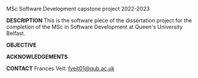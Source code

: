 MSc Software Development capstone project 2022-2023

**DESCRIPTION**
This is the software piece of the dissertation project for the completion of the MSc in Software Development at Queen's University Belfast. 

**OBJECTIVE**

**ACKNOWLEDGEMENTS**

**CONTACT**
Frances Veit: fveit01@qub.ac.uk
